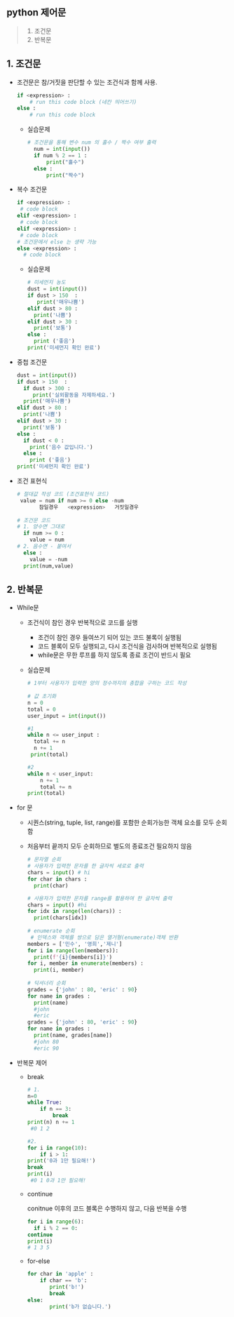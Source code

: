 ## python 제어문

> 1. 조건문
> 2. 반복문 



## 1. 조건문

- 조건문은 참/거짓을 판단할 수 있는 조건식과 함께 사용. 

  ```python
  if <expression> : 
      # run this code block (네칸 띄어쓰기) 
  else : 
      # run this code block
  ```

  - 실습문제

    ```python
    # 조건문을 통해 변수 num 의 홀수 / 짝수 여부 출력
      num = int(input())
      if num % 2 == 1 :  
          print("홀수")
      else : 
          print("짝수")
    ```

 - 복수 조건문 

   ```python
   if <expression> : 
   	# code block 
   elif <expression> : 
   	# code block 
   elif <expression> : 
   	# code block 
   # 조건문에서 else 는 생략 가능   
   else <expression> : 
     # code block 
   ```

   - 실습문제 

     ```python
     # 미세먼지 농도 
     dust = int(input())
     if dust > 150  : 
     	print('매우나쁨')
     elif dust > 80 :  
       print('나쁨')
     elif dust > 30 : 
       print('보통')
     else : 
       print ('좋음')
     print('미세먼지 확인 완료')
     ```

- 중첩 조건문 

  ```python
  dust = int(input())
  if dust > 150  : 
    if dust > 300 :
       print('실외활동을 자제하세요.') 
  	print('매우나쁨')
  elif dust > 80 :  
    print('나쁨')
  elif dust > 30 : 
    print('보통')
  else : 
    if dust < 0 : 
      print('음수 값입니다.')
    else : 
      print ('좋음')
  print('미세먼지 확인 완료')
  ```

- 조건 표현식 

  ```python
  # 절대값 작성 코드 (조건표현식 코드)
   value = num if num >= 0 else -num
         참일경우   <expression>   거짓일경우
      
  # 조건문 코드 
  # 1. 양수면 그대로 
    if num >= 0 : 
      value = num 
  # 2. 음수면 - 붙여서 
    else : 
      value = -num
    print(num,value)  
  ```



## 2. 반복문

- While문 

  - 조건식이 참인 경우 반복적으로 코드를 실행 

    - 조건이 참인 경우 들여쓰기 되어 있는 코드 불록이 실행됨
    - 코드 블록이 모두 실행되고, 다시 조건식을 검사하며 반복적으로 실행됨
    - while문은 무한 루프를 하지 않도록 종료 조건이 반드시 필요 

  - 실습문제

    ```python
    # 1부터 사용자가 입력한 양의 정수까지의 총합을 구하는 코드 작성
     
    # 값 초기화 
    n = 0
    total = 0
    user_input = int(input())
    
    #1
    while n <= user_input : 
      total += n
      n += 1 
     print(total) 
    
    #2
    while n < user_input:
        n += 1 
        total += n
    print(total)
    ```

- for 문 

  - 시퀀스(string, tuple, list, range)를 포함한 순회가능한 객체 요소를 모두 순회함 

  - 처음부터 끝까지 모두 순회하므로 별도의 종료조건 필요하지 않음 

    ```python
    # 문자열 순회 
    # 사용자가 입력한 문자를 한 글자씩 세로로 출력 
    chars = input() # hi 
    for char in chars : 
      print(char) 
    
    # 사용자가 입력한 문자를 range를 활용하여 한 글자씩 출력
    chars = input() #hi 
    for idx in range(len(chars)) : 
      print(chars[idx])
      
    # enumerate 순회
     # 인덱스와 객체를 쌍으로 담은 열거형(enumerate)객체 반환 
    members = ['민수', '영희','제니']
    for i in range(len(members)):
      print(f'{i}{members[i]}')
    for i, member in enumerate(members) : 
      print(i, member)
      
    # 딕셔너리 순회
    grades = {'john' : 80, 'eric' : 90}
    for name in grades : 
      print(name) 
      #john
      #eric 
    grades = {'john' : 80, 'eric' : 90} 
    for name in grades : 
      print(name, grades[name]) 
      #john 80
      #eric 90 
    ```

- 반복문 제어 

  - break 

    ```python
    # 1. 
    n=0
    while True:
        if n == 3:
            break
    print(n) n += 1
     #0 1 2 
    
    #2. 
    for i in range(10):
        if i > 1:
    print('0과 1만 필요해!')
    break
    print(i)
     #0 1 0과 1만 필요해!
    ```

  - continue

    conitnue 이후의 코드 블록은 수행하지 않고, 다음 반복을 수행 

    ````python
    for i in range(6): 
      if i % 2 == 0:
    continue
    print(i)
    # 1 3 5 
    ````

  - for-else 

    ```python
    for char in 'apple' : 
        if char == 'b':
           print('b!')
           break 
    else:
           print('b가 없습니다.')
    ```

    























